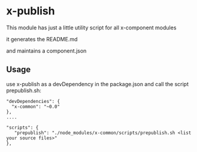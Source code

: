 x-publish
========

This module has just a little utility script for all x-component modules

it generates the README.md

and maintains a component.json

Usage
-----
use x-publish as a devDependency in the package.json
and call the script prepublish.sh:

    "devDependencies": {
      "x-common": "~0.0"
    },
    ....

    "scripts": {
       "prepublish": "./node_modules/x-common/scripts/prepublish.sh <list your source files>"
    },
